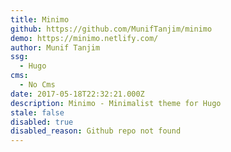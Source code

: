 ```yaml
---
title: Minimo
github: https://github.com/MunifTanjim/minimo
demo: https://minimo.netlify.com/
author: Munif Tanjim
ssg:
  - Hugo
cms:
  - No Cms
date: 2017-05-18T22:32:21.000Z
description: Minimo - Minimalist theme for Hugo
stale: false
disabled: true
disabled_reason: Github repo not found
---
```


